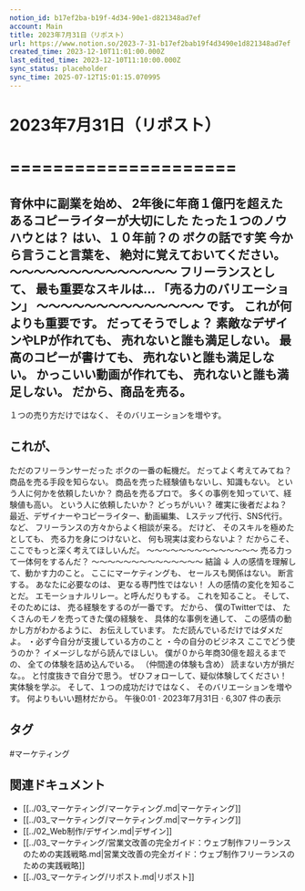 ```yaml
---
notion_id: b17ef2ba-b19f-4d34-90e1-d821348ad7ef
account: Main
title: 2023年7月31日（リポスト）
url: https://www.notion.so/2023-7-31-b17ef2bab19f4d3490e1d821348ad7ef
created_time: 2023-12-10T11:01:00.000Z
last_edited_time: 2023-12-10T11:10:00.000Z
sync_status: placeholder
sync_time: 2025-07-12T15:01:15.070995
---
```

# 2023年7月31日（リポスト）

# =====================
育休中に副業を始め、
2年後に年商１億円を超えた
あるコピーライターが大切にした
たった１つのノウハウとは？
はい、１０年前？の
ボクの話です笑
今から言うこと言葉を、
絶対に覚えておいてください。
〜〜〜〜〜〜〜〜〜〜〜〜〜〜
フリーランスとして、
最も重要なスキルは…
「売る力のバリエーション」
〜〜〜〜〜〜〜〜〜〜〜〜〜〜
です。
これが何よりも重要です。
だってそうでしょ？
素敵なデザインやLPが作れても、
売れないと誰も満足しない。
最高のコピーが書けても、
売れないと誰も満足しない。
かっこいい動画が作れても、
売れないと誰も満足しない。
だから、商品を売る。
---
１つの売り方だけではなく、
そのバリエーションを増やす。
## これが、
ただのフリーランサーだった
ボクの一番の転機だ。
だってよく考えてみてね？
商品を売る手段を知らない。
商品を売った経験値もないし、知識もない。
という人に何かを依頼したいか？
商品を売るプロで。
多くの事例を知っていて、経験値も高い。
という人に依頼したいか？
どっちがいい？
確実に後者だよね？
最近、デザイナーやコピーライター、動画編集、
Lステップ代行、SNS代行。
など、
フリーランスの方々からよく相談が来る。
だけど、
そのスキルを極めたとしても、
売る力を身につけないと、
何も現実は変わらないよ？
だからこそ、
ここでもっと深く考えてほしいんだ。
〜〜〜〜〜〜〜〜〜〜〜〜〜〜
売る力って一体何をするんだ？
〜〜〜〜〜〜〜〜〜〜〜〜〜〜
結論
↓
人の感情を理解して、動かす力のこと。
ここにマーケティングも、
セールスも関係はない。
断言する。
あなたに必要なのは、
更なる専門性ではない！
人の感情の変化を知ることだ。
エモーショナルリレー。と呼んだりもする。
これを知ること。
そして、そのためには、
売る経験をするのが一番です。
だから、
僕のTwitterでは、
たくさんのモノを売ってきた僕の経験を、
具体的な事例を通して、
この感情の動かし方がわかるように、
お伝えしています。
ただ読んでいるだけではダメだよ。
・必ず今自分が支援している方のこと
・今の自分のビジネス
ここでどう使うのか？
イメージしながら読んでほしい。
僕が０から年商30億を超えるまでの、
全ての体験を詰め込んでいる。
（仲間達の体験も含め）
読まない方が損だな。。
と忖度抜きで自分で思う。
ぜひフォローして、疑似体験してください！
実体験を学ぶ。
そして、１つの成功だけではなく、
そのバリエーションを増やす。
何よりもいい題材だから。
午後0:01 · 2023年7月31日
·
6,307
件の表示

## タグ

#マーケティング 

## 関連ドキュメント

- [[../03_マーケティング/マーケティング.md|マーケティング]]
- [[../03_マーケティング/マーケティング.md|マーケティング]]
- [[../02_Web制作/デザイン.md|デザイン]]
- [[../03_マーケティング/営業文改善の完全ガイド：ウェブ制作フリーランスのための実践戦略.md|営業文改善の完全ガイド：ウェブ制作フリーランスのための実践戦略]]
- [[../03_マーケティング/リポスト.md|リポスト]]
